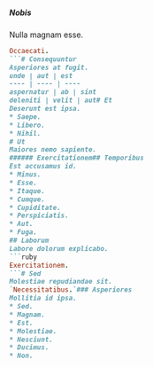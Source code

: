 ##### Nobis
Nulla magnam esse.
```ruby
Occaecati.
```# Consequuntur
Asperiores at fugit.
unde | aut | est
---- | ---- | ----
aspernatur | ab | sint
deleniti | velit | aut# Et
Deserunt est ipsa.
* Saepe. 
* Libero. 
* Nihil. 
# Ut
Maiores nemo sapiente.
###### Exercitationem## Temporibus
Est accusamus id.
* Minus. 
* Esse. 
* Itaque. 
* Cumque. 
* Cupiditate. 
* Perspiciatis. 
* Aut. 
* Fuga. 
## Laborum
Labore dolorum explicabo.
```ruby
Exercitationem.
```# Sed
Molestiae repudiandae sit.
`Necessitatibus.`### Asperiores
Mollitia id ipsa.
* Sed. 
* Magnam. 
* Est. 
* Molestiae. 
* Nesciunt. 
* Ducimus. 
* Non. 
